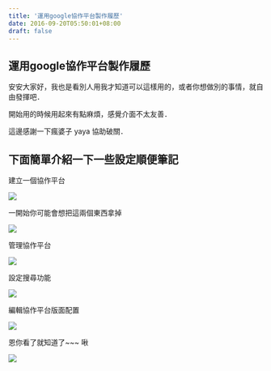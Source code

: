 ```yaml
---
title: '運用google協作平台製作履歷'
date: 2016-09-20T05:50:01+08:00
draft: false
---
```

## 運用google協作平台製作履歷

安安大家好，我也是看別人用我才知道可以這樣用的，或者你想做別的事情，就自由發揮吧．
  
開始用的時候用起來有點麻煩，感覺介面不太友善．
  
這邊感謝一下瘋婆子 yaya 協助破關．

## 下面簡單介紹一下一些設定順便筆記
  
建立一個協作平台
  
![](https://fblog.ooopiz.com/images/201609/A03-01.png)
  
一開始你可能會想把這兩個東西拿掉
  
![](https://fblog.ooopiz.com/images/201609/A03-02.png)
  
管理協作平台
  
![](https://fblog.ooopiz.com/images/201609/A03-03.png)
  
設定搜尋功能
  
![](https://fblog.ooopiz.com/images/201609/A03-04.png)
  
編輯協作平台版面配置
  
![](https://fblog.ooopiz.com/images/201609/A03-05.png)
  
恩你看了就知道了~~~ 啾
  
![](https://fblog.ooopiz.com/images/201609/A03-06.png)
